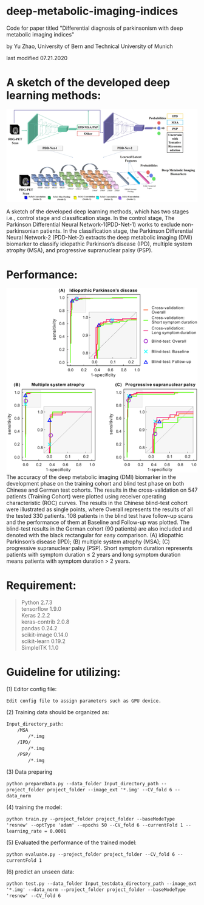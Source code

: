 # deep-metabolic-imaging-indices
Code for paper titled "Differential diagnosis of parkinsonism with deep metabolic imaging indices" 

by Yu Zhao, University of Bern and Technical University of Munich 

last modified 07.21.2020

# A sketch of the developed deep learning methods:

![Figure 1](./image/Figure_2_whole_pipeline.jpg)

A sketch of the developed deep learning methods, which has two stages i.e., control stage and classification stage. In the control stage, The Parkinson Differential Neural Network-1(PDD-Net-1) works to exclude non-parkinsonian patients. In the classification stage, the Parkinson Differential Neural Network-2 (PDD-Net-2) extracts the deep metabolic imaging (DMI) biomarker to classify idiopathic Parkinson’s disease (IPD), multiple system atrophy (MSA), and progressive supranuclear palsy (PSP).

# Performance:

![Figure 2](./image/Figure_3_ROCPlot.jpg)
The accuracy of the deep metabolic imaging (DMI) biomarker in the development phase on the training cohort and blind test phase on both Chinese and German test cohorts. The results in the cross-validation on 547 patients (Training Cohort) were plotted using receiver operating characteristic (ROC) curves. The results in the Chinese blind-test cohort were illustrated as single points, where Overall represents the results of all the tested 330 patients. 108 patients in the blind test have follow-up scans and the performance of them at Baseline and Follow-up was plotted. The blind-test results in the German cohort (90 patients) are also included and denoted with the black rectangular for easy comparison. (A) idiopathic Parkinson’s disease (IPD); (B) multiple system atrophy (MSA); (C) progressive supranuclear palsy (PSP).  Short symptom duration represents patients with symptom duration ≤ 2 years and long symptom duration means patients with symptom duration > 2 years.

# Requirement:
  > Python 2.7.3  
  > tensorflow 1.9.0  
  > Keras 2.2.2  
  > keras-contrib 2.0.8  
  > pandas 0.24.2  
  > scikit-image 0.14.0  
  > scikit-learn 0.19.2  
  > SimpleITK 1.1.0  


# Guideline for utilizing:
(1) Editor config file:

    Edit config file to assign parameters such as GPU device.

(2) Training data should be organized as:
    
    Input_directory_path:    
        /MSA
            /*.img    
        /IPD/
            /*.img       
        /PSP/
            /*.img   

(3) Data preparing    

    python prepareData.py --data_folder Input_directory_path --project_folder project_folder --image_ext '*.img' --CV_fold 6 --data_norm

(4) training the model:
    
    python train.py --project_folder project_folder --baseModeType 'resnew' --optType 'adam' --epochs 50 --CV_fold 6 --currentFold 1 --learning_rate = 0.0001

(5) Evaluated the performance of the trained model:

    python evaluate.py --project_folder project_folder --CV_fold 6 --currentFold 1

(6) predict an unseen data:

    python test.py --data_folder Input_testdata_directory_path --image_ext '*.img' --data_norm --project_folder project_folder --baseModeType 'resnew' --CV_fold 6
